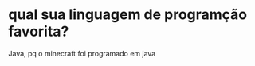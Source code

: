 
<h1>qual sua linguagem de programção favorita?</h1>
<p>Java, pq o minecraft foi programado em java</p>